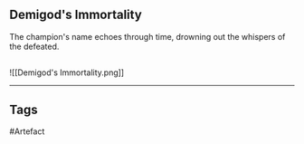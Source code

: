 ## Demigod's Immortality
The champion's name echoes through time,
drowning out the whispers of the defeated.
## 
![[Demigod's Immortality.png]]

---
## Tags
#Artefact